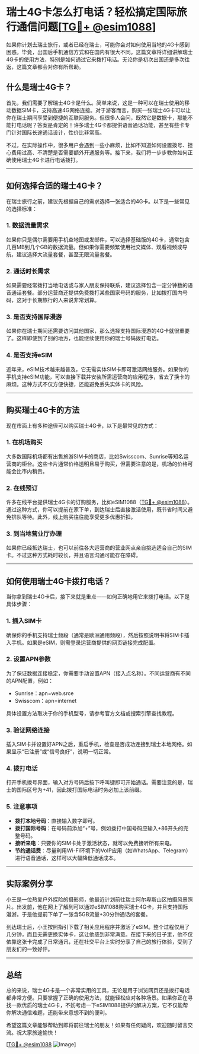 # 瑞士4G卡怎么打电话？轻松搞定国际旅行通信问题[[TG💪+ @esim1088](https://t.me/s/esim1088)]

如果你计划去瑞士旅行，或者已经在瑞士，可能你会对如何使用当地的4G卡感到困惑。毕竟，出国后手机通信方式和在国内有很大不同。这篇文章将详细讲解瑞士4G卡的使用方法，特别是如何通过它来拨打电话。无论你是初次出国还是多次往返，这篇文章都会对你有所帮助。

## 什么是瑞士4G卡？

首先，我们需要了解瑞士4G卡是什么。简单来说，这是一种可以在瑞士使用的移动数据SIM卡，支持高速4G网络连接。对于游客而言，购买一张瑞士4G卡可以让你在瑞士期间享受到便捷的互联网服务。但很多人会问，既然它是数据卡，那能不能打电话呢？答案是肯定的！许多瑞士4G卡都提供语音通话功能，甚至有些卡专门针对国际长途通话设计，性价比非常高。

不过，在实际操作中，很多用户会遇到一些小麻烦，比如不知道如何设置拨号、担心费用过高、不清楚是否需要额外开通服务等。接下来，我们将一步步教你如何正确使用瑞士4G卡进行电话拨打。

---

## 如何选择合适的瑞士4G卡？

在瑞士旅行之前，建议先根据自己的需求选择一张适合的4G卡。以下是一些常见的选择标准：

### 1. 数据流量需求
如果你只是偶尔需要用手机查地图或发邮件，可以选择基础版的4G卡，通常包含几百MB到几个GB的数据流量。但如果你需要频繁使用社交媒体、观看视频或导航，建议选择大流量套餐，甚至无限流量套餐。

### 2. 通话时长需求
如果需要经常拨打当地电话或与家人朋友保持联系，建议选择包含一定分钟数的语音通话套餐。部分运营商还提供免费拨打某些国家号码的服务，比如拨打国内号码，这对于长期旅行的人来说非常划算。

### 3. 是否支持国际漫游
如果你在瑞士期间还需要访问其他国家，那么选择支持国际漫游的4G卡就很重要了。这样即使到了别的地方，也能继续使用你的瑞士号码拨打电话。

### 4. 是否支持eSIM
近年来，eSIM技术越来越普及，它无需实体SIM卡即可激活网络服务。如果你的手机支持eSIM功能，可以直接下载并安装所需运营商的应用程序，省去了换卡的麻烦。这种方式不仅方便快捷，还能避免丢失实体卡的风险。

---

## 购买瑞士4G卡的方法

现在市面上有多种途径可以购买瑞士4G卡，以下是最常见的方式：

### 1. 在机场购买
大多数国际机场都有出售旅游SIM卡的商店，比如Swisscom、Sunrise等知名运营商的柜台。这些卡片通常价格透明且易于购买，但需要注意的是，机场的价格可能会比市内稍贵。

### 2. 在线预订
许多在线平台提供瑞士4G卡的订购服务，比如eSIM1088（[TG💪+ @esim1088](https://t.me/s/esim1088)）。通过这种方式，你可以提前在家下单，到达瑞士后直接激活使用，既节省时间又避免排队等待。此外，线上购买往往能享受更多优惠折扣。

### 3. 到当地营业厅办理
如果你已经抵达瑞士，也可以前往各大运营商的营业网点亲自挑选适合自己的SIM卡。不过这种方式耗时较长，并且语言沟通可能存在障碍。

---

## 如何使用瑞士4G卡拨打电话？

当你拿到瑞士4G卡后，接下来就是重点——如何正确地用它来拨打电话。以下是具体步骤：

### 1. 插入SIM卡
确保你的手机支持瑞士频段（通常是欧洲通用频段），然后按照说明书将SIM卡插入手机。如果是eSIM，则需登录运营商提供的网页链接完成配置。

### 2. 设置APN参数
为了保证数据连接稳定，你需要手动设置APN（接入点名称）。不同运营商有不同的APN配置，例如：
- Sunrise：apn=web.srce
- Swisscom：apn=internet

具体设置方法取决于你的手机型号，请参考官方文档或搜索引擎查找教程。

### 3. 验证网络连接
插入SIM卡并设置好APN之后，重启手机，检查是否成功连接到瑞士本地网络。如果显示“已注册”或“信号良好”，说明一切正常。

### 4. 拨打电话
打开手机拨号界面，输入对方号码后按下呼叫键即可开始通话。需要注意的是，瑞士的国际区号为+41，因此拨打国际电话时务必加上该前缀。

### 5. 注意事项
- **拨打本地号码**：直接输入数字即可。
- **拨打国际号码**：在号码前添加“+”号，例如拨打中国号码应输入+86开头的完整号码。
- **接听来电**：只要你的SIM卡处于激活状态，就可以免费接听所有来电。
- **节约通话费**：尽量利用Wi-Fi环境下的VoIP应用（如WhatsApp、Telegram）进行语音通话，这样可以大幅降低通话成本。

---

## 实际案例分享

小王是一位热爱户外探险的摄影师，他最近计划前往瑞士阿尔卑斯山区拍摄风景照片。出发前，他在网上了解到可以通过eSIM1088购买瑞士4G卡，并且支持国际漫游。于是他提前下单了一张含5GB流量+30分钟通话的套餐。

到达瑞士后，小王按照指引下载了相关应用程序并激活了eSIM。整个过程仅用了几分钟，而且无需更换实体卡，这让他感到非常满意。在接下来的日子里，他不仅依靠这张卡完成了日常通讯，还在社交平台上实时分享了自己的旅行体验，受到了朋友们的一致好评。

---

## 总结

总的来说，瑞士4G卡是一个非常实用的工具，无论是用于浏览网页还是拨打电话都非常方便。只要掌握了正确的使用方法，就能轻松应对各种场景。如果你正在寻找一款优质的瑞士4G卡，不妨考虑一下eSIM1088提供的解决方案，它不仅能帮你解决通信难题，还能带来意想不到的便利。

希望这篇文章能够帮助到即将前往瑞士的朋友！如果有任何疑问，欢迎随时留言交流。祝大家旅途愉快！

[[TG💪+ @esim1088](https://t.me/s/esim1088) ![Image](https://i.postimg.cc/4NQfJmqS/Snipaste-2025-05-13-00-14-12.png)]